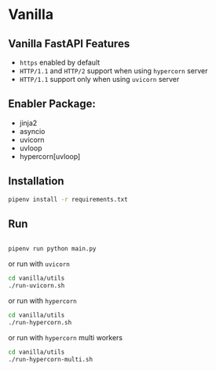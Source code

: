 # Vanilla

## Vanilla FastAPI Features
- `https` enabled by default
- `HTTP/1.1` and `HTTP/2` support when using `hypercorn` server
- `HTTP/1.1` support only when using `uvicorn` server

## Enabler Package: 
 - jinja2
 - asyncio
 - uvicorn
 - uvloop
 - hypercorn[uvloop]

## Installation
```bash
pipenv install -r requirements.txt
```

## Run
```bash

pipenv run python main.py

```
or run with `uvicorn` 
```bash
cd vanilla/utils
./run-uvicorn.sh
```
or run with `hypercorn`
```bash
cd vanilla/utils
./run-hypercorn.sh
```
or run with `hypercorn` multi workers 
```bash
cd vanilla/utils
./run-hypercorn-multi.sh
```